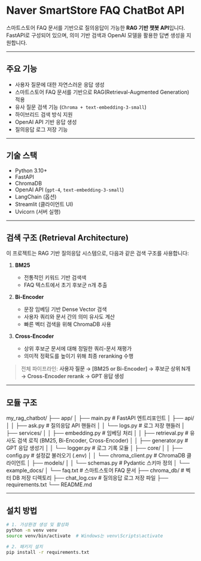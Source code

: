 # Naver SmartStore FAQ ChatBot API

스마트스토어 FAQ 문서를 기반으로 질의응답이 가능한 **RAG 기반 챗봇 API**입니다.  
FastAPI로 구성되어 있으며, 의미 기반 검색과 OpenAI 모델을 활용한 답변 생성을 지원합니다.

---

## 주요 기능

- 사용자 질문에 대한 자연스러운 응답 생성
- 스마트스토어 FAQ 문서를 기반으로 RAG(Retrieval-Augmented Generation) 적용
- 유사 질문 검색 기능 (`Chroma + text-embedding-3-small`)
- 하이브리드 검색 방식 지원
- OpenAI API 기반 응답 생성
- 질의응답 로그 저장 기능

---

## 기술 스택

- Python 3.10+
- FastAPI
- ChromaDB
- OpenAI API (`gpt-4`, `text-embedding-3-small`)
- LangChain (옵션)
- Streamlit (클라이언트 UI)
- Uvicorn (서버 실행)

---

## 검색 구조 (Retrieval Architecture)

이 프로젝트는 RAG 기반 질의응답 시스템으로, 다음과 같은 검색 구조를 사용합니다:

1. **BM25**  
   - 전통적인 키워드 기반 검색색
   - FAQ 텍스트에서 초기 후보군 n개 추출

2. **Bi-Encoder**   
   - 문장 임베딩 기반 Dense Vector 검색
   - 사용자 쿼리와 문서 간의 의미 유사도 계산
   - 빠른 벡터 검색을 위해 ChromaDB 사용

3. **Cross-Encoder**  
   - 상위 후보군 문서에 대해 정밀한 쿼리-문서 재평가
   - 의미적 정확도를 높이기 위해 최종 reranking 수행

> 전체 파이프라인:
> **사용자 질문 → [BM25 or Bi-Encoder] → 후보군 상위 N개 → Cross-Encoder rerank → GPT 응답 생성**

---
## 모듈 구조

my_rag_chatbot/
├── app/
│   ├── main.py                  # FastAPI 엔트리포인트
│   ├── api/
│   │   ├── ask.py               # 질의응답 API 핸들러
│   │   └── logs.py              # 로그 저장 핸들러
│   ├── services/
│   │   ├── embedding.py         # 임베딩 처리
│   │   ├── retrieval.py         # 유사도 검색 로직 (BM25, Bi-Encoder, Cross-Encoder)
│   │   ├── generator.py         # GPT 응답 생성기
│   │   └── logger.py            # 로그 기록 모듈
│   ├── core/
│   │   ├── config.py            # 설정값 불러오기 (.env)
│   │   └── chroma_client.py     # ChromaDB 클라이언트
│   ├── models/
│   │   └── schemas.py           # Pydantic 스키마 정의
│   └── example_docs/
│       └── faq.txt              # 스마트스토어 FAQ 문서
├── chroma_db/                   # 벡터 DB 저장 디렉토리
├── chat_log.csv                 # 질의응답 로그 저장 파일
├── requirements.txt
└── README.md


---

## 설치 방법

```bash
# 1. 가상환경 생성 및 활성화
python -m venv venv
source venv/bin/activate  # Windows는 venv\Scripts\activate

# 2. 패키지 설치
pip install -r requirements.txt
